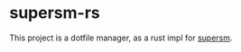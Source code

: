 # supersm-rs

This project is a dotfile manager, as a rust impl for [supersm](https://github.com/peeweep/supersm).
